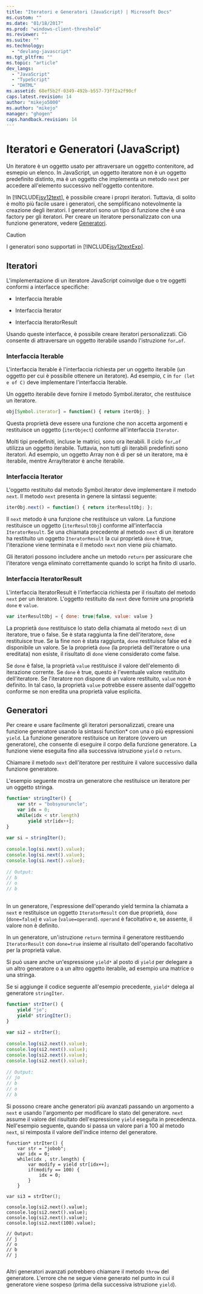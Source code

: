 ```yaml
---
title: "Iteratori e Generatori (JavaScript) | Microsoft Docs"
ms.custom: ""
ms.date: "01/18/2017"
ms.prod: "windows-client-threshold"
ms.reviewer: ""
ms.suite: ""
ms.technology: 
  - "devlang-javascript"
ms.tgt_pltfrm: ""
ms.topic: "article"
dev_langs: 
  - "JavaScript"
  - "TypeScript"
  - "DHTML"
ms.assetid: 68ef5b2f-0349-492b-b557-73ff2a2f90cf
caps.latest.revision: 14
author: "mikejo5000"
ms.author: "mikejo"
manager: "ghogen"
caps.handback.revision: 14
---
```

# Iteratori e Generatori (JavaScript)
Un iteratore è un oggetto usato per attraversare un oggetto contenitore, ad esmepio un elenco.  In JavaScript, un oggetto iteratore non è un oggetto predefinito distinto, ma è un oggetto che implementa un metodo `next` per accedere all'elemento successivo nell'oggetto contenitore.  
  
 In [!INCLUDE[jsv12text](../../javascript/includes/jsv12text-md.md)], è possibile creare i propri iteratori.  Tuttavia, di solito è molto più facile usare i generatori, che semplificano notevolmente la creazione degli iteratori.  I generatori sono un tipo di funzione che è una factory per gli iteratori.  Per creare un iteratore personalizzato con una funzione generatore, vedere [Generatori](#Generators).  
  
> [!CAUTION]
>  I generatori sono supportati in [!INCLUDE[jsv12textExp](../../javascript/includes/jsv12textexp-md.md)].  
  
## Iteratori  
 L'implementazione di un iteratore JavaScript coinvolge due o tre oggetti conformi a interfacce specifiche:  
  
-   Interfaccia Iterable  
  
-   Interfaccia Iterator  
  
-   Interfaccia IteratorResult  
  
 Usando queste interfacce, è possibile creare iteratori personalizzati.  Ciò consente di attraversare un oggetto iterabile usando l'istruzione `for…of`.  
  
### Interfaccia Iterable  
 L'interfaccia Iterable è l'interfaccia richiesta per un oggetto iterabile \(un oggetto per cui è possibile ottenere un iteratore\).  Ad esempio, `C` in `for (let e of C)` deve implementare l'interfaccia Iterable.  
  
 Un oggetto iterabile deve fornire il metodo Symbol.iterator, che restituisce un iteratore.  
  
```javascript  
obj[Symbol.iterator] = function() { return iterObj; }  
```  
  
 Questa proprietà deve essere una funzione che non accetta argomenti e restituisce un oggetto \(`iterObject`\) conforme all'interfaccia `Iterator`.  
  
 Molti tipi predefiniti, incluse le matrici, sono ora iterabili.  Il ciclo `for…of` utilizza un oggetto iterabile.  Tuttavia, non tutti gli iterabili predefiniti sono iteratori.  Ad esempio, un oggetto Array non è di per sé un iteratore, ma è iterabile, mentre ArrayIterator è anche iterabile.  
  
### Interfaccia Iterator  
 L'oggetto restituito dal metodo Symbol.iterator deve implementare il metodo `next`.  Il metodo `next` presenta in genere la sintassi seguente:  
  
```javascript  
iterObj.next() = function() { return iterResultObj; };  
```  
  
 Il `next` metodo è una funzione che restituisce un valore.  La funzione restituisce un oggetto \(`iterResultObj`\) conforme all'interfaccia `IteratorResult`.  Se una chiamata precedente al metodo `next` di un iteratore ha restituito un oggetto `IteratorResult` la cui proprietà `done` è true, l'iterazione viene terminata e il metodo `next` non viene più chiamato.  
  
 Gli iteratori possono includere anche un metodo `return` per assicurare che l'iteratore venga eliminato correttamente quando lo script ha finito di usarlo.  
  
### Interfaccia IteratorResult  
 L'interfaccia IteratorResult è l'interfaccia richiesta per il risultato del metodo `next` per un iteratore.  L'oggetto restituito da `next` deve fornire una proprietà `done` e `value`.  
  
```javascript  
var iterResultObj = { done: true|false, value: value }  
```  
  
 La proprietà `done` restituisce lo stato della chiamata al metodo `next` di un iteratore, true o false.  Se è stata raggiunta la fine dell'iteratore, `done` restituisce true.  Se la fine non è stata raggiunta, `done` restituisce false ed è disponibile un valore.  Se la proprietà `done` \(la proprietà dell'iteratore o una ereditata\) non esiste, il risultato di `done` viene considerato come false.  
  
 Se `done` è false, la proprietà `value` restituisce il valore dell'elemento di iterazione corrente.  Se `done` è true, questo è l'eventuale valore restituito dell'iteratore.  Se l'iteratore non dispone di un valore restituito, `value` non è definito.  In tal caso, la proprietà `value` potrebbe essere assente dall'oggetto conforme se non eredita una proprietà value esplicita.  
  
<a name="Generators"></a>   
## Generatori  
 Per creare e usare facilmente gli iteratori personalizzati, creare una funzione generatore usando la sintassi function\* con una o più espressioni `yield`.  La funzione generatore restituisce un iteratore \(ovvero un generatore\), che consente di eseguire il corpo della funzione generatore.  La funzione viene eseguita fino alla successiva istruzione `yield` o `return`.  
  
 Chiamare il metodo `next` dell'iteratore per restituire il valore successivo dalla funzione generatore.  
  
 L'esempio seguente mostra un generatore che restituisce un iteratore per un oggetto stringa.  
  
```javascript  
function* stringIter() {  
    var str = "bobsyouruncle";  
    var idx = 0;  
    while(idx < str.length)  
        yield str[idx++];  
}  
  
var si = stringIter();  
  
console.log(si.next().value);  
console.log(si.next().value);  
console.log(si.next().value);  
  
// Output:  
// b  
// o  
// b  
  
```  
  
 In un generatore, l'espressione dell'operando yield termina la chiamata a `next` e restituisce un oggetto `IteratorResult` con due proprietà, `done` \(`done=false`\) e `value` \(`value=operand`\).  `operand` è facoltativo e, se assente, il valore non è definito.  
  
 In un generatore, un'istruzione `return` termina il generatore restituendo `IteratorResult` con `done=true` insieme al risultato dell'operando facoltativo per la proprietà value.  
  
 Si può usare anche un'espressione `yield*` al posto di `yield` per delegare a un altro generatore o a un altro oggetto iterabile, ad esempio una matrice o una stringa.  
  
 Se si aggiunge il codice seguente all'esempio precedente, `yield*` delega al generatore `stringIter`.  
  
```javascript  
function* strIter() {  
    yield "jo";  
    yield* stringIter();  
}  
  
var si2 = strIter();  
  
console.log(si2.next().value);  
console.log(si2.next().value);  
console.log(si2.next().value);  
console.log(si2.next().value);  
  
// Output:  
// jo  
// b  
// o  
// b  
```  
  
 Si possono creare anche generatori più avanzati passando un argomento a `next` e usando l'argomento per modificare lo stato del generatore.  `next` assume il valore del risultato dell'espressione `yield` eseguita in precedenza.  Nell'esempio seguente, quando si passa un valore pari a 100 al metodo `next`, si reimposta il valore dell'indice interno del generatore.  
  
```  
function* strIter() {  
    var str = "jobob";  
    var idx = 0;  
    while(idx , str.length) {  
        var modify = yield str[idx++];  
        if(modify == 100) {  
            idx = 0;  
        }  
    }  
  
var si3 = strIter();  
  
console.log(si2.next().value);  
console.log(si2.next().value);  
console.log(si2.next().value);  
console.log(si2.next(100).value);  
  
// Output:  
// j  
// o  
// b  
// j  
  
```  
  
 Altri generatori avanzati potrebbero chiamare il metodo `throw` del generatore.  L'errore che ne segue viene generato nel punto in cui il generatore viene sospeso \(prima della successiva istruzione `yield`\).
